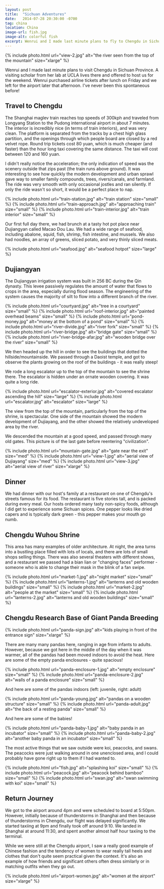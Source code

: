 ```yaml
---
layout: post
title:  "Sichuan Adventures"
date:   2014-07-28 20:30:00 -0700
tag: china
location: China
image-url: fish.jpg
image-alt: colorful fish
excerpt: Wenrui and I made last minute plans to fly to Chengdu in Sichuan Province. I've never been this spontaneous before!
---
```

<div class='img-gallery'>
{% include photo.html url="view-2.jpg" alt="the river seen from the top of the mountain" size="xlarge" %}
</div>

Wenrui and I made last minute plans to visit Chengdu in Sichuan Province. A visiting scholar from her lab at UCLA lives there and offered to host us for the weekend. Wenrui purchased airline tickets after lunch on Friday and we left for the airport later that afternoon. I've never been this spontaneous before!

## Travel to Chengdu

The Shanghai maglev train reaches top speeds of 300kph and traveled from Longyang Station to the Pudong international airport in about 7 minutes. The interior is incredibly nice (in terms of train interiors), and was very clean. The platform is separated from the tracks by a chest high glass partition, and the openings through which people board are closed by a red velvet rope. Round trip tickets cost 80 yuan, which is much cheaper (and faster) than the hour long taxi covering the same distance. The taxi will cost between 120 and 160 yuan.

I didn't really notice the acceleration; the only indication of speed was the scenery outside that zips past (the train runs above ground).  It was interesting to see how quickly the modern development and urban sprawl gave way to smaller family compounds, trees, rivers/canals, and farmland. The ride was very smooth with only occasional jostles and ran silently. If only the ride wasn't so short, it would be a perfect place to nap.

<div class='img-gallery'>
{% include photo.html url="train-station.jpg" alt="train station" size="small" %}
{% include photo.html url="train-approach.jpg" alt="approaching train" size="small" %}
{% include photo.html url="train-interior.jpg" alt="train interior" size="small" %}
</div>

Our first full day there, we had brunch at a tasty hot pot place near Dujiangyan called Macao Dou Lau. We had a wide range of seafood, including abalone, squid, fish, shrimp, fish intestine, and mussels. We also had noodles, an array of greens, sliced potato, and very thinly sliced meats.

<div class='img-gallery'>
{% include photo.html url="seafood.jpg" alt="seafood hotpot" size="large" %}
</div>

## Dujiangyan

The Dujiangyan irrigation system was built in 256 BC during the Qin dynasty. This levee passively regulates the amount of water that flows to crops in the area, especially during flood season. The engineering of the system causes the majority of silt to flow into a different branch of the river.

<div class='img-gallery'>
{% include photo.html url="courtyard.jpg" alt="tree in a courtyard" size="small" %}
{% include photo.html url="roof-interior.jpg" alt="painted overhead beams" size="small" %}
{% include photo.html url="pond-money.jpg" alt="money at the bottom of a pond" size="small" %}
{% include photo.html url="river-divide.jpg" alt="river fork" size="small" %}
{% include photo.html url="river-bridge.jpg" alt="bridge gate" size="small" %}
{% include photo.html url="river-bridge-afar.jpg" alt="wooden bridge over the river" size="small" %}
</div>

We then headed up the hill in order to see the buildings that dotted the hillside/mountainside. We passed through a Daoist temple, and got to observe the plants growing on the roof of the buildings - it was really steep!

We rode a long escalator up to the top of the mountain to see the shrine there. The escalator is hidden under an ornate wooden covering. It was quite a long ride.

<div class='img-gallery'>
{% include photo.html url="escalator-exterior.jpg" alt="covered escalator ascending the hill" size="large" %}
{% include photo.html url="escalator.jpg" alt="escalator" size="large" %}
</div>

The view from the top of the mountain, particularly from the top of the shrine, is spectacular. One side of the mountain showed the modern development of Dujiayang, and the other showed the relatively undeveloped area by the river.

We descended the mountain at a good speed, and passed through many old gates. This picture is of the last gate before reentering "civilization".

<div class='img-gallery'>
{% include photo.html url="mountain-gate.jpg" alt="gate near the exit" size="med" %}
{% include photo.html url="view-1.jpg" alt="aerial view of Dujiayang" size="med" %}
{% include photo.html url="view-3.jpg" alt="aerial view of river" size="xlarge" %}
</div>

## Dinner

We had dinner with our host's family at a restaurant on one of Chengdu's streets famous for its food. The restaurant is five stories tall, and is packed during every meal. Our hosts ordered many tasty non-spicy foods, although I did get to experience some Sichuan spices. One pepper looks like dried capers and is typically dark green - this pepper makes your mouth go numb.

## Chengdu Wuhou Shrine

This area has many examples of older architecture. At night, the area turns into a bustling place filled with lots of locals, and there are lots of small shops selling things. There was also several theaters with different shows, and a restaurant we passed had a bian lian or "changing faces" performer - someone who is able to change their mask in the blink of a fan swipe.

<div class='img-gallery'>
{% include photo.html url="market-1.jpg" alt="night market" size="small" %}
{% include photo.html url="lanterns-1.jpg" alt="lanterns and old wooden buildings" size="small" %}
{% include photo.html url="market-2.jpg" alt="people at the market" size="small" %}
{% include photo.html url="lanterns-2.jpg" alt="lanterns and old wooden buildings" size="small" %}
</div>

## Chengdu Research Base of Giant Panda Breeding

<div class='img-gallery'>
{% include photo.html url="panda-sign.jpg" alt="kids playing in front of the entrance sign" size="xlarge" %}
</div>

There are many many pandas here, ranging in age from infants to adults. However, because we got here in the middle of the day when it was warmer, all of the pandas had been moved indoors to avoid the heat. Here are some of the empty panda enclosures - quite spacious!

<div class='img-gallery'>
{% include photo.html url="panda-enclosure-1.jpg" alt="empty enclosure" size="small" %}
{% include photo.html url="panda-enclosure-2.jpg" alt="walls of a panda enclosure" size="small" %}
</div>

And here are some of the pandas indoors (left: juvenile, right: adult)

<div class='img-gallery'>
{% include photo.html url="panda-young.jpg" alt="pandas on a wooden structure" size="small" %}
{% include photo.html url="panda-adult.jpg" alt="the back of a resting panda" size="small" %}
</div>

And here are some of the babies!

<div class='img-gallery'>
{% include photo.html url="panda-baby-1.jpg" alt="baby panda in an incubator" size="small" %}
{% include photo.html url="panda-baby-2.jpg" alt="another baby panda in an incubator" size="small" %}
</div>

The most active things that we saw outside were koi, peacocks, and swans. The peacocks were just walking around in one unenclosed area, and I could probably have gone right up to them if I had wanted to.

<div class='img-gallery'>
{% include photo.html url="fish.jpg" alt="splashing koi" size="small" %}
{% include photo.html url="peacock.jpg" alt="peacock behind bamboo" size="small" %}
{% include photo.html url="swan.jpg" alt="swan swimming with koi" size="small" %}
</div>

## Return Journey

We got to the airport around 4pm and were scheduled to board at 5:50pm. However, initially because of thunderstorms in Shanghai and then because of thunderstorms in Chengdu, our flight was delayed significantly. We started taxiing at 9pm and finally took off around 9:10. We landed in Shanghai at around 11:30, and spent another almost half hour taxiing to the terminal.

While we were still at the Chengdu airport, I saw a really good example of Chinese fashion and the tendency of women to wear really tall heels and clothes that don't quite seem practical given the context. It's also an example of how friends and significant others often dress similarly or in matching outfits when they go out.

<div class='img-gallery'>
{% include photo.html url="airport-women.jpg" alt="women at the airport" size="xlarge" %}
</div>
